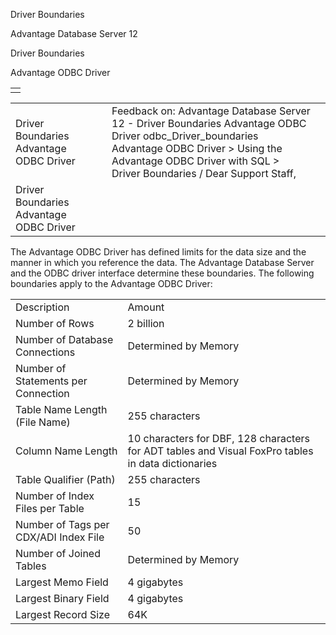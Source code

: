 Driver Boundaries




Advantage Database Server 12  

Driver Boundaries

Advantage ODBC Driver

|  |
| --- |
|  |

|  |  |  |  |  |
| --- | --- | --- | --- | --- |
| Driver Boundaries  Advantage ODBC Driver |  |  | Feedback on: Advantage Database Server 12 - Driver Boundaries Advantage ODBC Driver odbc\_Driver\_boundaries Advantage ODBC Driver > Using the Advantage ODBC Driver with SQL > Driver Boundaries / Dear Support Staff, |  |
| Driver Boundaries  Advantage ODBC Driver |  |  |  |  |

The Advantage ODBC Driver has defined limits for the data size and the manner in which you reference the data. The Advantage Database Server and the ODBC driver interface determine these boundaries. The following boundaries apply to the Advantage ODBC Driver:

|  |  |
| --- | --- |
| Description | Amount |
| Number of Rows | 2 billion |
| Number of Database Connections | Determined by Memory |
| Number of Statements per Connection | Determined by Memory |
| Table Name Length (File Name) | 255 characters |
| Column Name Length | 10 characters for DBF, 128 characters for ADT tables and Visual FoxPro tables in data dictionaries |
| Table Qualifier (Path) | 255 characters |
| Number of Index Files per Table | 15 |
| Number of Tags per CDX/ADI Index File | 50 |
| Number of Joined Tables | Determined by Memory |
| Largest Memo Field | 4 gigabytes |
| Largest Binary Field | 4 gigabytes |
| Largest Record Size | 64K |